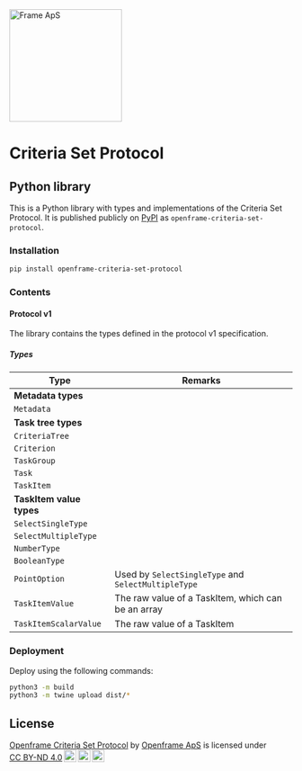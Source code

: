 <img alt="Frame ApS" src="https://openframe-public.s3.eu-west-1.amazonaws.com/assets/logo-text-google-admin.png" width="200" />

# Criteria Set Protocol

## Python library
This is a Python library with types and implementations of the Criteria Set Protocol. It is published
publicly on [PyPI](https://pypi.org/project/openframe-criteria-set-protocol/) as `openframe-criteria-set-protocol`.

### Installation
```bash
pip install openframe-criteria-set-protocol
```

### Contents
#### Protocol v1
The library contains the types defined in the protocol v1 specification.

##### Types
| Type                     | Remarks                                             |
|--------------------------|-----------------------------------------------------|
| **Metadata types**       |                                                     |
| `Metadata`               |                                                     |
| **Task tree types**      |                                                     |
| `CriteriaTree`           |                                                     |
| `Criterion`              |                                                     |
| `TaskGroup`              |                                                     |
| `Task`                   |                                                     |
| `TaskItem`               |                                                     |
| **TaskItem value types** |                                                     |
| `SelectSingleType`       |                                                     |
| `SelectMultipleType`     |                                                     |
| `NumberType`             |                                                     |
| `BooleanType`            |                                                     |
| `PointOption`            | Used by `SelectSingleType` and `SelectMultipleType` |
| `TaskItemValue`          | The raw value of a TaskItem, which can be an array  |
| `TaskItemScalarValue`    | The raw value of a TaskItem                         |

### Deployment
Deploy using the following commands:

```bash
python3 -m build
python3 -m twine upload dist/*
```

## License
<p xmlns:cc="http://creativecommons.org/ns#" xmlns:dct="http://purl.org/dc/terms/"><a property="dct:title" rel="cc:attributionURL" href="https://github.com/Frame-ApS/criteria-set-protocol">Openframe Criteria Set Protocol</a> by <a rel="cc:attributionURL dct:creator" property="cc:attributionName" href="https://github.com/andresangulo">Openframe ApS</a> is licensed under <a href="http://creativecommons.org/licenses/by-nd/4.0/?ref=chooser-v1" target="_blank" rel="license noopener noreferrer" style="display:inline-block;">CC BY-ND 4.0<img style="height:22px!important;margin-left:3px;vertical-align:text-bottom;" src="https://mirrors.creativecommons.org/presskit/icons/cc.svg?ref=chooser-v1"><img style="height:22px!important;margin-left:3px;vertical-align:text-bottom;" src="https://mirrors.creativecommons.org/presskit/icons/by.svg?ref=chooser-v1"><img style="height:22px!important;margin-left:3px;vertical-align:text-bottom;" src="https://mirrors.creativecommons.org/presskit/icons/nd.svg?ref=chooser-v1"></a></p>
